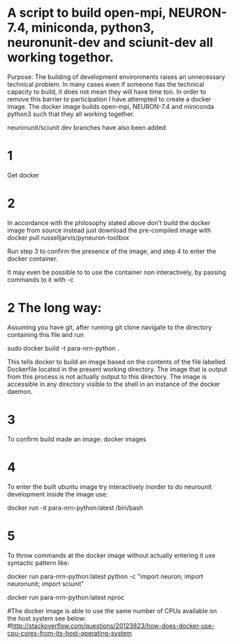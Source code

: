 

# A script to build open-mpi, NEURON-7.4, miniconda, python3, neuronunit-dev and sciunit-dev all working togethor.

Purpose: The building of development environments raises an unnecessary technical problem. In many cases even if someone has the technical capacity to build, it does not mean they will have time too. In order to remove this barrier to participation I have attempted to create a docker image. The docker image builds open-mpi, NEURON-7.4 and miniconda python3 such that they all working together.

neuronunit/sciunit dev branches have also been added

# 1
Get docker 

# 2 
In accordance with the philosophy stated above don't build the docker image from source instead just download the pre-compiled image with
docker pull russelljarvis/pyneuron-toolbox 

Run step 3 to confirm the presence of the image, and step 4 to enter the docker container.

It may even be possible to to use the container non interactively, by passing commands to it with -c



# 2 The long way:
Assuming you have git, after running git clone navigate to the directory containing this file and run

sudo docker build -t para-nrn-python .

This tells docker to build an image based on the contents of the file labelled Dockerfile located in the present working directory. The image that is output from this process is not actually output to this directory. The image is accessible in any directory visible to the shell in an instance of the docker daemon.

# 3
To confirm build made an image:
docker images

# 4
To enter the built ubuntu image try interactively inorder to do neurounit development inside the image use:

docker run -it para-nrn-python:latest /bin/bash

# 5
To throw commands at the docker image without actually entering it use syntactic pattern like:

docker run para-nrn-python:latest python -c "import neuron; import neuronunit; import sciunit"

docker run para-nrn-python:latest nproc


#The docker image is able to use the same number of CPUs available on the host system see below:
#http://stackoverflow.com/questions/20123823/how-does-docker-use-cpu-cores-from-its-host-operating-system